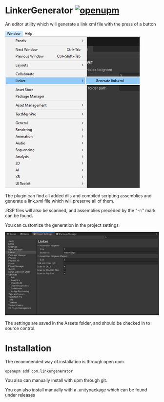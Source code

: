 # LinkerGenerator [![openupm](https://img.shields.io/npm/v/com.linkergenerator?label=openupm&registry_uri=https://package.openupm.com)](https://openupm.com/packages/com.linkergenerator/)

An editor utility which will generate a link.xml file with the press of a button

![Window Menu](/.github/images/WindowMenu.png)

The plugin can find all added dlls and compiled scripting assemblies and generate a link.xml file which will preserve all of them.

.RSP files will also be scanned, and assemblies preceded by the "-r:" mark can be found.

You can customize the generation in the project settings

![Project Settings](/.github/images/ProjectSettings.png)

The settings are saved in the Assets folder, and should be checked in to source control.

# Installation

The recommended way of installation is through open upm.

```pwsh
openupm add com.linkergenerator
```

You also can manually install with upm through git.

You can also install manually with a .unitypackage which can be found under releases
